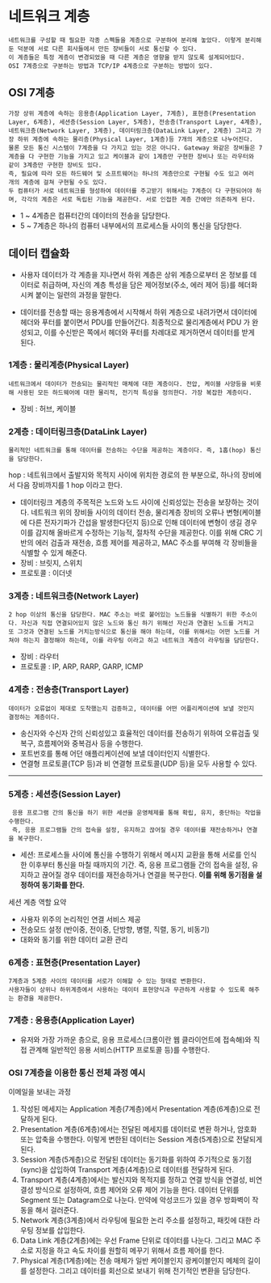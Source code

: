 # 네트워크 계층
    네트워크를 구성할 때 필요한 각종 스펙들을 계층으로 구분하여 분리해 놓았다. 이렇게 분리해둔 덕분에 서로 다른 회사들에서 만든 장비들이 서로 통신할 수 있다.
    이 계층들은 특정 계층이 변경되었을 때 다른 계층은 영향을 받지 않도록 설계되어있다.
    OSI 7계층으로 구분하는 방법과 TCP/IP 4계층으로 구분하는 방법이 있다.
## OSI 7계층
    가장 상위 계층에 속하는 응용층(Application Layer, 7계층), 표현층(Presentation Layer, 6계층), 세션층(Session Layer, 5계층), 전송층(Transport Layer, 4계층), 네트워크층(Network Layer, 3계층), 데이터링크층(DataLink Layer, 2계층) 그리고 가장 하위 계층에 속하는 물리층(Physical Layer, 1계층)등 7개의 계층으로 나누어진다. 
    물론 모든 통신 시스템이 7계층을 다 가지고 있는 것은 아니다. Gateway 와같은 장비들은 7계층을 다 구현한 기능을 가지고 있고 케이블과 같이 1계층만 구현한 장비나 또는 라우터와 같이 3계층만 구현한 장비도 있다. 
    즉, 필요에 따라 모든 하드웨어 및 소프트웨어는 하나의 계층만으로 구현될 수도 있고 여러 개의 계층에 걸쳐 구현될 수도 있다. 
    두 컴퓨터가 서로 네트워크를 형성하여 데이터를 주고받기 위해서는 7계층이 다 구현되어야 하며, 각각의 계층은 서로 독립된 기능을 제공한다. 서로 인접한 계층 간에만 의존하게 된다.
- 1 ~ 4계층은 컴퓨터간의 데이터의 전송을 담당한다.
- 5 ~ 7계층은 하나의 컴퓨터 내부에서의 프로세스들 사이의 통신을 담당한다.
## 데이터 캡슐화
- 사용자 데이터가 각 계층을 지나면서 하위 계층은 상위 계층으로부터 온 정보를 데이터로 취급하며, 자신의 계층 특성을 담은 제어정보(주소, 에러 제어 등)를 헤더화 시켜 붙이는 일련의 과정을 말한다.

- 데이터를 전송할 때는 응용계층에서 시작해서 하위 계층으로 내려가면서 데이터에 헤더와 푸터를 붙이면서 PDU를 만들어간다. 최종적으로 물리계층에서 PDU 가 완성되고, 이를 수신받은 쪽에서 헤더와 푸터를 차례대로 제거하면서 데이터를 받게 된다.
### 1계층 : 물리계층(Physical Layer)
```
네트워크에서 데이터가 전송되는 물리적인 매체에 대한 계층이다. 전압, 케이블 사양등을 비롯해 사용된 모든 하드웨어에 대한 물리적, 전기적 특성을 정의한다. 가장 복잡한 계층이다.
```
- 장비 : 허브, 케이블
### 2계층 : 데이터링크층(DataLink Layer)
```
물리적인 네트워크를 통해 데이터를 전송하는 수단을 제공하는 계층이다. 즉, 1홉(hop) 통신을 담당한다. 
```
hop : 네트워크에서 출발지와 목적지 사이에 위치한 경로의 한 부분으로, 하나의 장비에서 다음 장비까지를 1 hop 이라고 한다.

- 데이터링크 계층의 주목적은 노드와 노드 사이에 신뢰성있는 전송을 보장하는 것이다. 네트워크 위의 장비들 사이의 데이터 전송, 물리계층 장비의 오류나 변형(케이블에 다른 전자기파가 간섭을 발생한다던지 등)으로 인해 데이터에 변형이 생길 경우 이를 감지해 올바르게 수정하는 기능적, 절차적 수단을 제공한다. 이를 위해 CRC 기반의 에러 검출과 재전송, 흐름 제어를 제공하고, MAC 주소를 부여해 각 장비들을 식별할 수 있게 해준다.
- 장비 : 브릿지, 스위치
- 프로토콜 : 이더넷

### 3계층 : 네트워크층(Network Layer)
```
2 hop 이상의 통신을 담당한다. MAC 주소는 바로 붙어있는 노드들을 식별하기 위한 주소이다. 자신과 직접 연결되어있지 않은 노드와 통신 하기 위해선 자신과 연결된 노드를 거치고 또 그것과 연결된 노드를 거치는방식으로 통신을 해야 하는데, 이를 위해서는 어떤 노드를 거쳐야 하는지 결정해야 하는데, 이를 라우팅 이라고 하고 네트워크 계층이 라우팅을 담당한다.
```
- 장비 : 라우터
- 프로토콜 : IP, ARP, RARP, GARP, ICMP
### 4계층 : 전송층(Transport Layer)
```
데이터가 오류없이 제대로 도착했는지 검증하고, 데이터를 어떤 어플리케이션에 보낼 것인지 결정하는 계층이다.
```
- 송신자와 수신자 간의 신뢰성있고 효율적인 데이터를 전송하기 위하여 오류검출 및 복구, 흐름제어와 중복검사 등을 수행한다.
- 포트번호를 통해 어던 애플리케이션에 보낼 데이터인지 식별한다.
- 연결형 프로토콜(TCP 등)과 비 연결형 프로토콜(UDP 등)을 모두 사용할 수 있다.
---
### 5계층 : 세션층(Session Layer)
     응용 프로그램 간의 통신을 하기 위한 세션을 운영체제를 통해 확립, 유지, 중단하는 작업을 수행한다.
     즉, 응용 프로그램들 간의 접속을 설정, 유지하고 끊어질 경우 데이터를 재전송하거나 연결을 복구한다.
- 세션: 프로세스들 사이에 통신을 수행하기 위해서 메시지 교환을 통해 서로를 인식 한 이후부터 통신을 마칠 때까지의 기간. 즉, 응용 프로그램들 간의 접속을 설정, 유지하고 끊어질 경우 데이터를 재전송하거나 연결을 복구한다. <b>이를 위해 동기점을 설정하여 동기화를 한다.</b>

세션 계층 역할 요약
- 사용자 위주의 논리적인 연결 서비스 제공
- 전송모드 설정 (반이중, 전이중, 단방향, 병렬, 직렬, 동기, 비동기)
- 대화와 동기를 위한 데이터 교환 관리
### 6계층 : 표현층(Presentation Layer)
    7계층과 5계층 사이의 데이터를 서로가 이해할 수 있는 형태로 변환한다.
    사용자들이 상위나 하위계층에서 사용하는 데이터 표현양식과 무관하게 사용할 수 있도록 해주는 환경을 제공한다.
### 7계층 : 응용층(Application Layer)
- 유저와 가장 가까운 층으로, 응용 프로세스(크롬이란 웹 클라이언트에 접속해)와 직접 관계해 일반적인 응용 서비스(HTTP 프로토콜 등)를 수행한다.

### OSI 7계층을 이용한 통신 전체 과정 예시
이메일을 보내는 과정
1. 작성된 메세지는 Application 계층(7계층)에서 Presentation 계층(6계층)으로 전달하게 된다.
2. Presentation 계층(6계층)에서는 전달된 메세지를 데이터로 변환 하거나, 암호화 또는 압축을 수행한다. 이렇게 변한된 데이터는 Session 계층(5계층)으로 전달되게 된다.
3. Session 계층(5계층)으로 전달된 데이터는 동기화를 위하여 주기적으로 동기점(sync)을 삽입하여 Transport 계층(4계층)으로 데이터를 전달하게 된다.
4. Transport 계층(4계층)에서는 발신지와 목적지를 정하고 연결 방식을 연결성, 비연결성 방식으로 설정하여, 흐름 제어와 오류 제어 기능을 한다. 데이터 단위를 Segment 또는 Datagram으로 나눈다. 만약에 악성코드가 있을 경우 방화벽이 작동을 해서 걸러준다.
5. Network 계층(3계층)에서 라우팅에 필요한 논리 주소를 설정하고, 패킷에 대한 라우팅 정보를 삽입한다.
6. Data Link 계층(2계층)에는 우선 Frame 단위로 데이터를 나눈다. 그리고 MAC 주소로 지정을 하고 속도 차이를 원할히 메꾸기 위해서 흐름 제어를 한다.
7. Physical 계층(1계층)에는 전송 매체가 일반 케이블인지 광케이블인지 메체의 길이를 설정한다. 그리고 데이터를 회선으로 보내기 위해 전기적인 변환을 담당한다.
